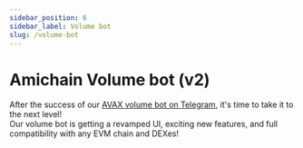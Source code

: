 ```yaml
---
sidebar_position: 6
sidebar_label: Volume bot
slug: /volume-bot
---
```


# Amichain Volume bot (v2)

After the success of our [AVAX volume bot on Telegram](https://t.me/avax_volume_bot), it's time to take it to the next level!  
Our volume bot is getting a revamped UI, exciting new features, and full compatibility with any EVM chain and DEXes!